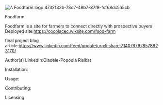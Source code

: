 ![A Foodfarm logo 4732f32b-78d7-48b7-87f9-fcf68dc5a5cb](https://github.com/qasqot79/Foodfarm/assets/111513209/b46e6e1e-b469-45e3-947e-0ae898d63806)


Foodfarm

Foodfarm is a site for farmers to connect directly with prospective buyers
Deployed site:https://cocolacec.wixsite.com/food-farm

final project blog article:https://www.linkedin.com/feed/update/urn:li:share:7140767678578823170/

Author(s) LinkedIn:Oladele-Popoola Risikat

Installation:

Usage:

Contributing:

Licensing
